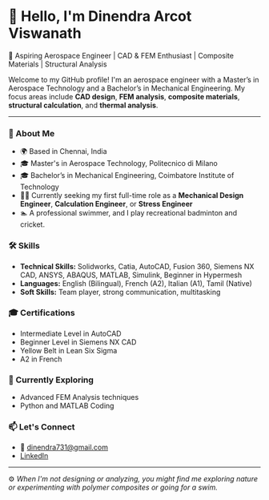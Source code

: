 # 👋 Hello, I'm Dinendra Arcot Viswanath

🚀 Aspiring Aerospace Engineer | CAD & FEM Enthusiast | Composite Materials | Structural Analysis

Welcome to my GitHub profile! I'm an aerospace engineer with a Master’s in Aerospace Technology and a Bachelor’s in Mechanical Engineering. My focus areas include **CAD design**, **FEM analysis**, **composite materials**, **structural calculation**, and **thermal analysis**.

---

### 🔬 About Me
- 🌍 Based in Chennai, India
- 🎓 Master's in Aerospace Technology, Politecnico di Milano
- 🎓 Bachelor’s in Mechanical Engineering, Coimbatore Institute of Technology
- 👨‍💻 Currently seeking my first full-time role as a **Mechanical Design Engineer**, **Calculation Engineer**, or **Stress Engineer**
- 🏊 A professional swimmer, and I play recreational badminton and cricket.
  
### 🛠 Skills
- **Technical Skills:** Solidworks, Catia, AutoCAD, Fusion 360, Siemens NX CAD, ANSYS, ABAQUS, MATLAB, Simulink, Beginner in Hypermesh
- **Languages:** English (Bilingual), French (A2), Italian (A1), Tamil (Native)
- **Soft Skills:** Team player, strong communication, multitasking

### 🎓 Certifications
- Intermediate Level in AutoCAD
- Beginner Level in Siemens NX CAD
- Yellow Belt in Lean Six Sigma
- A2 in French

### 🌱 Currently Exploring
- Advanced FEM Analysis techniques
- Python and MATLAB Coding
### 📫 Let's Connect
- 📧 dinendra731@gmail.com
- [LinkedIn](https://www.linkedin.com/in/dinendra-av/)

---

⚙️ *When I'm not designing or analyzing, you might find me exploring nature or experimenting with polymer composites or going for a swim.*

